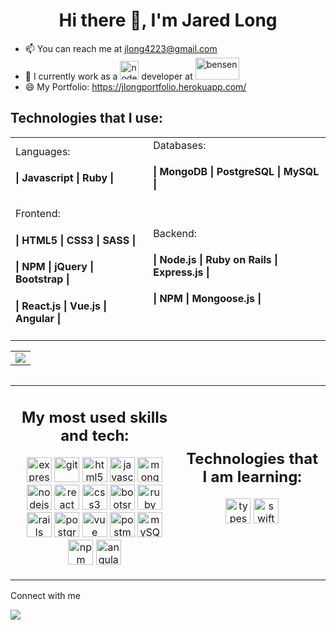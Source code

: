 <h1 align="center">Hi there 👋, I'm Jared Long</h1>

<!--
**jlong4223/jlong4223** is a ✨ _special_ ✨ repository because its `README.md` (this file) appears on your GitHub profile.

Here are some ideas to get you started:

- 🔭 I’m currently working on ...
- 🌱 I’m currently learning ...
- 👯 I’m looking to collaborate on ...
- 🤔 I’m looking for help with ...
- 💬 Ask me about ...
- 📫 How to reach me: ...
- 😄 Pronouns: ...
- ⚡ Fun fact: ...
devicons: https://icongr.am/devicon
-->

- 📫  You can reach me at jlong4223@gmail.com
- 🔭  I currently work as a <img src="https://icongr.am/devicon/nodejs-original.svg?size=70&color=currentColor" alt="node" width="30" height="30"/> developer at <img src="https://www.bensendigital.com/images/ad-trafficLogo_white-07.png" alt="bensen" width="70" height="35"/>
- 😄  My Portfolio: https://jlongportfolio.herokuapp.com/
<!-- 
- 🌱 I’m currently learning the technologies to become a Full Stack Software Engineer through General Assembly
-->
<table align="center">
<h2>Technologies that I use:</h2>
<tr>
 
 <td> Languages:
  <h4>| Javascript | Ruby |</h4> </td>
  <td> Databases:
    <h4>| MongoDB | PostgreSQL | MySQL | </h4>
  </td>
</tr>
 <tr>
   <td> Frontend:
    <h4> | HTML5 | CSS3 | SASS | </h4>
    <h4>| NPM | jQuery | Bootstrap |</h4>
    <h4>| React.js | Vue.js | Angular | </h4>
 </td>
   </td>
   <td> Backend:
    <h4> | Node.js | Ruby on Rails | Express.js | </h4>
    <h4> | NPM | Mongoose.js | </h4>
  </td>
 </tr>
 
</table>

<table align="center">
 <tr>
<td><img src="https://github-readme-stats.vercel.app/api/top-langs/?username=jlong4223&layout=compact" /></td>
  <tr>
 <table>
  
  
  
<!--
[![Top Langs](https://github-readme-stats.vercel.app/api/top-langs/?username=jlong4223&layout=compact)](https://github.com/anuraghazra/github-readme-stats)
<h4>| HTML5 | CSS3 | Javascript | Ruby on Rails |</h4></td>
 <h4> | jQuery | React.js | Node.js | Vue.js | </h4> 
 <h4> | Express.js | Mongoose | Bootstrap | </h4> 
 <h4> | MongoDB | PostgreSQL | </h4>
-->
<table align="center">
<tr>
<td><h2 align="center">My most used skills and tech:</h2>
<p align="center"><img src="https://icongr.am/devicon/express-original-wordmark.svg?size=128&color=currentColor" alt="express" width="40" height="40"/> <img src="https://www.vectorlogo.zone/logos/git-scm/git-scm-icon.svg" alt="git" width="40" height="40"/> <img src="https://icongr.am/devicon/html5-original.svg?size=128&color=currentColor" alt="html5" width="40" height="40"/> <img src="https://icongr.am/devicon/javascript-original.svg?size=128&color=currentColor" alt="javascript" width="40" height="40"/> <img src="https://icongr.am/devicon/mongodb-original-wordmark.svg?size=128&color=currentColor" alt="mongodb" width="40" height="40"/> <img src="https://icongr.am/devicon/nodejs-original.svg?size=128&color=currentColor" alt="nodejs" width="40" height="40"/> <img src="https://icongr.am/devicon/react-original.svg?size=128&color=currentColor" alt="react" width="40" height="40"/> <img src="https://icongr.am/devicon/css3-original.svg?size=128&color=currentColor" alt="css3" width="40" height="40"/> <img src="https://camo.githubusercontent.com/bec2c92468d081617cb3145a8f3d8103e268bca400f6169c3a68dc66e05c971e/68747470733a2f2f76352e676574626f6f7473747261702e636f6d2f646f63732f352e302f6173736574732f6272616e642f626f6f7473747261702d6c6f676f2d736861646f772e706e67" alt="bootsrap" width="40" height="40"/> <img src="https://icongr.am/devicon/ruby-original.svg?size=128&color=currentColor" alt="ruby" width="40" height="40"/> <img src="https://icongr.am/devicon/rails-plain-wordmark.svg?size=128&color=b21f1f" alt="rails" width="40" height="40"/> <img src="https://icongr.am/devicon/postgresql-original.svg?size=128&color=currentColor" alt="postgreSQL" width="40" height="40"/> <img src="https://icongr.am/devicon/vuejs-original.svg?size=128&color=currentColor" alt="vue" width="40" height="40"/> <img src="https://miro.medium.com/max/512/1*fVBL9mtLJmHIH6YpU7WvHQ.png" alt="postman" width="40" height="40"/> <img src="https://icongr.am/devicon/mysql-original.svg?size=128&color=currentColor" alt="mySQL" width="40" height="40"/> <img src="https://icongr.am/devicon/npm-original-wordmark.svg?size=128&color=currentColor" alt="npm" width="40" height="40"/> <img src="https://icongr.am/devicon/angularjs-original.svg?size=128&color=currentColor" alt="angular" width="40" height="40"/>   </p></td>

<td><h2 align="center">Technologies that I am learning:</h2>
<p align="center"> <img src="https://icongr.am/devicon/typescript-original.svg?size=128&color=currentColor" alt="typescript" width="40" height="40"/> <img src="https://icongr.am/devicon/swift-original.svg?size=128&color=currentColor" alt="swift" width="40" height="40"/> </p></td>
</tr>
</table>

Connect with me

[<img src="https://img.shields.io/badge/linkedin-%230077B5.svg?&style=for-the-badge&logo=linkedin&logoColor=white" />](https://www.linkedin.com/in/jaredlong-95/)
